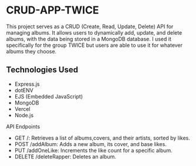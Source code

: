 # CRUD-APP-TWICE
This project serves as a CRUD (Create, Read, Update, Delete) API for managing albums. It allows users to dynamically add, update, and delete albums, with the data being stored in a MongoDB database. 
I used it specifically for the group TWICE but users are able to use it for whatever albums they choose. 

## Technologies Used
- Express.js
- dotENV
- EJS (Embedded JavaScript)
- MongoDB
- Vercel
- Node.js

API Endpoints
- GET /: Retrieves a list of albums,covers, and their artists, sorted by likes.
- POST /addAlbum: Adds a new album, its cover, and base likes.
- PUT /addOneLike: Increments the like count for a specific album.
- DELETE /deleteRapper: Deletes an album.


